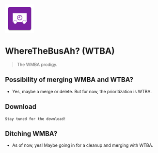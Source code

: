![icon](https://github.com/nabilcreates/WhereTheBusAh/blob/master/app/src/main/res/mipmap-xhdpi/ic_launcher.png "Icon")

# WhereTheBusAh? (WTBA)
> The WMBA prodigy.

## Possibility of merging WMBA and WTBA?
-   Yes, maybe a merge or delete. But for now, the prioritization is WTBA.

## Download
`Stay tuned for the download!`

## Ditching WMBA?
-   As of now, yes! Maybe going in for a cleanup and merging with WTBA.